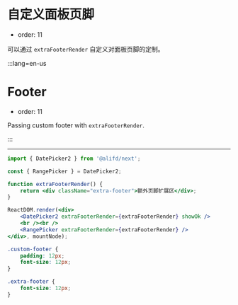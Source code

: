 # 自定义面板页脚

- order: 11

可以通过 `extraFooterRender` 自定义对面板页脚的定制。

:::lang=en-us
# Footer

- order: 11

Passing custom footer with `extraFooterRender`.

:::

---

````jsx
import { DatePicker2 } from '@alifd/next';

const { RangePicker } = DatePicker2;

function extraFooterRender() {
    return <div className="extra-footer">额外页脚扩展区</div>;
}

ReactDOM.render(<div>
    <DatePicker2 extraFooterRender={extraFooterRender} showOk />
    <br /><br />
    <RangePicker extraFooterRender={extraFooterRender} />
</div>, mountNode);
````

````css
.custom-footer {
    padding: 12px;
    font-size: 12px;
}

.extra-footer {
    font-size: 12px;
}
````
